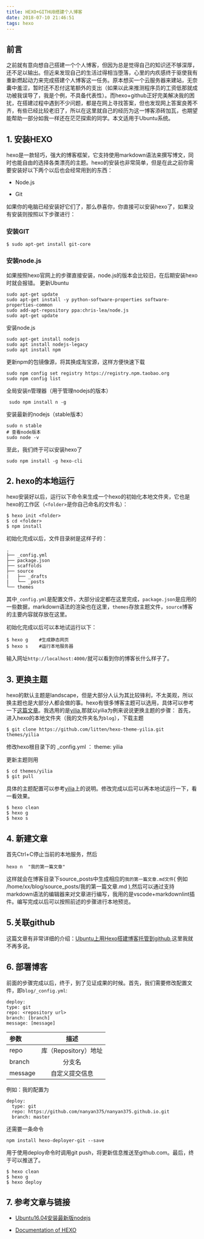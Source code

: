 ```yaml
---
title: HEXO+GITHUB搭建个人博客
date: 2018-07-10 21:46:51
tags: hexo
---
```


## 前言
之前就有意向想自己搭建一个个人博客，但因为总是觉得自己的知识还不够深厚，还不足以输出。但近来发现自己的生活过得相当堕落，心里的内疚感终于驱使我有重新燃起动力来完成搭建个人博客这一任务。原本想买一个云服务器来建站，无奈囊中羞涩，暂时还不忍付这笔额外的支出（如果以此来推测程序员的工资低那就成功被我误导了，我是个例，不具备代表性）。而hexo+github正好完美解决我的困扰，在搭建过程中遇到不少问题，都是在网上寻找答案，但也发现网上答案良莠不齐，有些已经比较老旧了，所以在这里就自己的经历为这一博客添砖加瓦，也期望能帮助一部分如我一样还在茫茫探索的同学。本文适用于Ubuntu系统。
<!--more-->

## 1. 安装HEXO

hexo是一款轻巧，强大的博客框架，它支持使用markdown语法来撰写博文，同时也能自由的选择各类漂亮的主题。hexo的安装也非常简单，但是在此之前你需要安装好以下两个以后也会经常用到的东西：

* Node.js

* Git

如果你的电脑已经安装好它们了，那么恭喜你，你直接可以安装hexo了，如果没有安装则按照以下步骤进行：

### 安装GIT 

`$ sudo apt-get install git-core`

### 安装node.js

如果按照hexo官网上的步骤直接安装，node.js的版本会比较旧，在后期安装hexo时就会报错。
更新Ubuntu

```
sudo apt-get update
sudo apt-get install -y python-software-properties software-properties-common
sudo add-apt-repository ppa:chris-lea/node.js
sudo apt-get update
```

安装node.js

```
sudo apt-get install nodejs
sudo apt install nodejs-legacy
sudo apt install npm
```

更新npm的包镜像源，将其换成淘宝源，这样方便快速下载

```
sudo npm config set registry https://registry.npm.taobao.org
sudo npm config list
```

全局安装n管理器（用于管理nodejs的版本）

```
 sudo npm install n -g
```

安装最新的nodejs（stable版本）

```
sudo n stable
# 查看node版本
sudo node -v
```
至此，我们终于可以安装hexo了

```
sudo npm install -g hexo-cli
```

## 2. hexo的本地运行

hexo安装好以后，运行以下命令来生成一个hexo的初始化本地文件夹，它也是hexo的工作区（`<folder>`是你自己命名的文件名）：

```
$ hexo init <folder>
$ cd <folder>
$ npm install
```
初始化完成以后，文件目录树是这样子的：
```
.
├── _config.yml
├── package.json
├── scaffolds
├── source
|   ├── _drafts
|   └── _posts
└── themes
```
其中`_config.yml`是配置文件，大部分设定都在这里完成，`package.json`是应用的一些数据，markdown语法的渲染也在这里，`themes`存放主题文件，`source`博客的主要内容就存放在这里。

初始化完成以后可以本地试运行以下：

```
$ hexo g    #生成静态网页
$ hexo s    #运行本地服务器
```
输入网址`http://localhost:4000/`就可以看到你的博客长什么样子了。

## 3. 更换主题

hexo的默认主题是landscape，但是大部分人认为其比较锋利，不太美观，所以换主题也是大部分人都会做的事。hexo有很多博客主题可以选用，具体可以参考一下[这篇文章](https://www.jianshu.com/p/bcdbe7347c8d)。我选用的是[yilia](https://github.com/litten/hexo-theme-yilia),那就以yilia为例来说说更换主题的步骤：
首先，进入hexo的本地文件夹（我的文件夹名为`blog`），下载主题

```
$ git clone https://github.com/litten/hexo-theme-yilia.git themes/yilia
```

修改hexo根目录下的 _config.yml ： theme: yilia

更新主题则用

```
$ cd themes/yilia
$ git pull
```
具体的主题配置可以参考[yilia](https://github.com/litten/hexo-theme-yilia)上的说明。修改完成以后可以再本地试运行一下，看一看效果。
```
$ hexo clean
$ hexo g
$ hexo s
```

## 4. 新建文章

首先Ctrl+C停止当前的本地服务，然后
```
hexo n  "我的第一篇文章"
```
这样就会在博客目录下source\_posts中生成相应的`我的第一篇文章.md文件`( 例如 /home/xx/blog/source_posts/我的第一篇文章.md ),然后可以通过支持markdown语法的编辑器来对文章进行编写，我用的是vscode+markdownlint插件。编写完成以后可以按照前述的步骤进行本地预览。

## 5.关联github

这篇文章有非常详细的介绍：[Ubuntu上用Hexo搭建博客托管到github](https://blog.csdn.net/lyb3b3b/article/details/78706077),这里我就不再多说。

## 6. 部署博客

前面的步骤完成以后，终于，到了见证成果的时候。首先，我们需要修改配置文件，即`blog/_config.yml`:

```
deploy:
type: git
repo: <repository url>
branch: [branch]
message: [message]
```
参数 | 描述
:-|:-:
repo | 库（Repository）地址
branch | 分支名
message | 自定义提交信息

例如：我的配置为

```
deploy:
  type: git
  repo: https://github.com/nanyan375/nanyan375.github.io.git
  branch: master
```
还需要一条命令
```
npm install hexo-deployer-git --save
```
用于使用deploy命令时调用git push，将更新信息推送至github.com。最后，终于可以推送了。
```
$ hexo clean
$ hexo g
$ hexo deploy
```

## 7. 参考文章与链接

* [Ubuntu16.04安装最新版nodejs](https://blog.csdn.net/u014361775/article/details/78865582)

* [Documentation of HEXO](https://hexo.io/docs/#What-is-Hexo)

